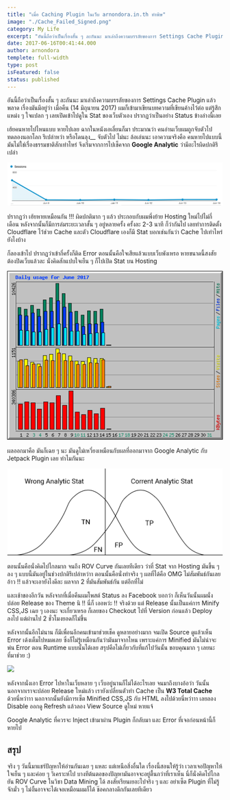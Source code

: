 ```yaml
---
title: "เมื่อ Caching Plugin ในเว็บ arnondora.in.th ทำพิษ"
image: "./Cache_Failed_Signed.png"
category: My Life
excerpt: "อันนี้ถือว่าเป็นเรื่องสั้น ๆ ละกันนะ มาเล่าถึงความบรรลัยของการ Settings Cache Plugin แล้วพลาด"
date: 2017-06-16T00:41:44.000
author: arnondora
templete: full-width
type: post
isFeatured: false
status: published
---
```


อันนี้ถือว่าเป็นเรื่องสั้น ๆ ละกันนะ มาเล่าถึงความบรรลัยของการ Settings Cache Plugin แล้วพลาด เรื่องมันมีอยู่ว่า เมื่อคืน (14 มิถุนายน 2017) ผมก็เข้ามาเขียนบทความที่เขียนค้างไว้ต่อ แต่รู้สึกแหม่ง ๆ ใจแปลก ๆ เลยเปิดเข้าไปดูใน Stat ของเว็บตัวเอง ปรากฏว่าเป็นอย่าง Status ข้างล่างนี้เลย



เฮ้ยคนหายไปไหนแบบ หายไปเลย ฉากในหนังเอเลี่ยนก็มา ประมาณว่า คนอ่านเว็บผมถูกจับตัวไปทดลองนอกโลก รึเปล่าหว่า หรือโดนลุง\_\_ จับตัวไป ไม่นะ ล้อเล่นนะ เอาความจริงคือ คนหายไปแบบนี้มันไม่ใช่เรื่องธรรมชาติสักเท่าไหร่ จึงเริ่มจากการไปเช็คจาก **Google Analytic** ว่ามีอะไรผิดปกติรึเปล่า

![](./Cache_Failed_1.png)

ปรากฏว่า เฮ้ยหายเหมือนกัน !!! ผิดปกติมาก ๆ แล้ว ประกอบกับผมพึ่งย้าย Hosting ใหม่ไปไม่กี่เดือน หลังจากนั้นก็มีการล่มระยะเวลาสั้น ๆ อยู่หลายครั้ง ครั้งละ 2-3 นาที ก็ว่ากันไป เลยทำการติดตั้ง Cloudflare ไว้ช่วย Cache และตัว Cloudflare เองก็มี Stat บอกเช่นกันว่า Cache ไปเท่าไหร่ยังไงบ้าง

ก็ลองเข้าไป ปรากฏว่าเข้ากี่ครั้งก็ติด Error ตอนนั้นคือใจเสียแล้วแบบเว็บพังเหรอ หายขนาดนี้สงสัยต้องปิดเว็บแล้วละ นั่งคิดสักแปบใจเย็น ๆ ก็ไปเปิด Stat บน Hosting

![](./Cache_Failed_3.png)

ผลออกมาคือ มันก็เฉย ๆ นะ มันดูไม่เหวี่ยงเหมือนกับผลที่ออกมาจาก Google Analytic กับ Jetpack Plugin เลย ทำไมกันนะ

![](./Cache_Failed_2.png)

ตอนนั้นคือนั่งคิดไปไกลมาก จนถึง ROV Curve กันเลยทีเดียว ว่าที่ Stat จาก Hosting มันขึ้น ๆ ลง ๆ แบบนี้มันอยู่ในช่วงปกติรึเปล่าหว่าา ตอนนั้นคือนั่งทำจริง ๆ ผลที่ได้คือ OMG ไม่สัมพันธ์กันเลย อ้าว !! แล้วจะเอายังไงดีละ ผลจาก 2 ที่มันสัมพันธ์กัน แต่อีกที่ไม่

และเช้าของอีกวัน หลังจากที่เมื่อคืนผมโพสต์ Status ลง Facebook บอกว่า ก็เห็นวันนั้นผมนั่งปล่อย Release ของ Theme นิ !! นี่ก็ เออหว่ะ !! จริงด้วย แต่ Release นั้นเป็นแค่การ Minify CSS,JS เฉย ๆ เองนะ จะเกี่ยวเหรอ ก็เลยของ Checkout ไปที่ Version ก่อนแล้ว Deploy ลงไป แต่ผ่านไป 2 ชั่วโมงยอดก็ไม่ขึ้น

หลังจากนั้นอีกไม่นาน ก็มีเพื่อนอีกคนเข้ามาช่วยเช็ค ดูหลายอย่างมาก จนเปิด Source ดูแล้วเห็น Error เด้งเต็มไปหมดเลย ซึ่งก็ไม่รู้เหมือนกันว่ามันมาจากไหน เพราะแค่การ Minified มันไม่น่าจะพ่น Error ตอน Runtime แบบนั้นได้เลย สรุปคือไม่เกี่ยวกับที่แก้ไปวันนั้น ขอบคุณมาก ๆ เลยนะที่มาช่วย :)

![](./Cache_Failed_4.png)

หลังจากนั่งเอา Error ไปหาในเว็บหลาย ๆ เว็บอยู่นานก็ไม่ได้อะไรเลย จนมาถึงบางอ้อว่า วันนั้นนอกจากเราจะปล่อย Release ใหม่แล้ว เรายังเปลี่ยนตัวทำ Cache เป็น **W3 Total Cache** ด้วยนี่หว่าาา นอกจากนั้นยังมีการเซ็ต Minified CSS,JS กับ HTML ลงไปด้วยนี่หว่าาา เลยลอง Disable ออกดู Refresh แล้วลอง View Source ดูใหม่ หายแจ้

Google Analytic ที่ควรจะ Inject เข้ามาผ่าน Plugin ก็กลับมา และ Error ที่เจอก่อนหน้านี้ก็หายไป

## สรุป
จริง ๆ วันนี้มาแชร์ปัญหาให้อ่านกันเฉย ๆ แหละ แต่เหนือสิ่งอื่นใด เรื่องนี้สอนให้รู้ว่า เวลาเจอปัญหาให้ใจเย็น ๆ และค่อย ๆ วิเคราะห์ไป บางทีต้นตอของปัญหามันอาจจะอยู่ตื้นกว่าที่เราเห็น นี่ก็นั่งคิดไปไกลยัน ROV Curve ในวิชา Data Mining ได้ สงสัยเรียนเยอะไปจริง ๆ และ อย่าเซ็ต Plugin ที่ไม่รู้จักมั่ว ๆ ไม่งั้นอาจจะได้เจอเหมือนผมก็ได้ ช๊อคกลางดึกกันเลยทีเดียว
